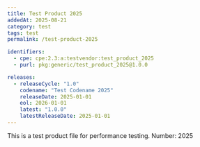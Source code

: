 ```yaml
---
title: Test Product 2025
addedAt: 2025-08-21
category: test
tags: test
permalink: /test-product-2025

identifiers:
  - cpe: cpe:2.3:a:testvendor:test_product_2025
  - purl: pkg:generic/test_product_2025@1.0.0

releases:
  - releaseCycle: "1.0"
    codename: "Test Codename 2025"
    releaseDate: 2025-01-01
    eol: 2026-01-01
    latest: "1.0.0"
    latestReleaseDate: 2025-01-01
---
```


This is a test product file for performance testing. Number: 2025
